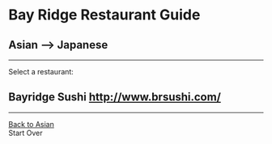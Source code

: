 # Bay Ridge Restaurant Guide
## Asian --> Japanese
---
Select a restaurant:
## Bayridge Sushi http://www.brsushi.com/
---
[Back to Asian](/asian.md)  
Start Over
